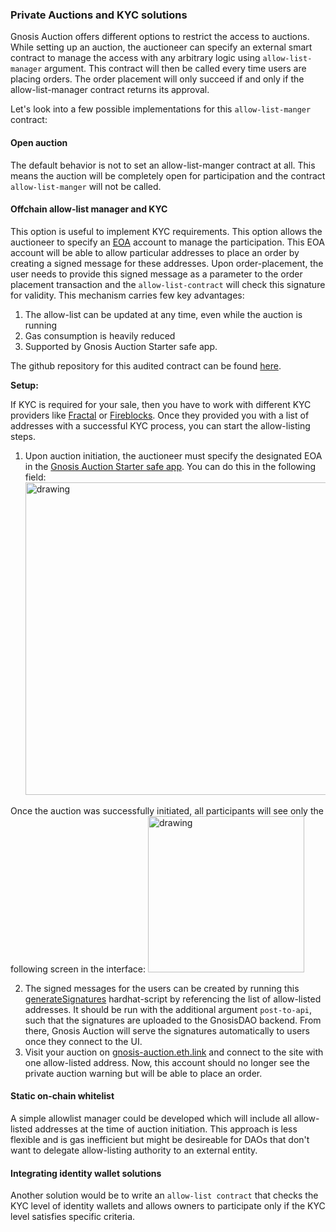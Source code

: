 ### Private Auctions and KYC solutions

Gnosis Auction offers different options to restrict the access to auctions. While setting up an auction, the auctioneer can specify an external smart contract to manage the access with any arbitrary logic using `allow-list-manager` argument. This contract will then be called every time users are placing orders. The order placement will only succeed if and only if the allow-list-manager contract returns its approval.

Let's look into a few possible implementations for this `allow-list-manger` contract:

#### Open auction

The default behavior is not to set an allow-list-manger contract at all. This means the auction will be completely open for participation and the contract `allow-list-manger` will not be called.

#### Offchain allow-list manager and KYC

This option is useful to implement KYC requirements. This option allows the auctioneer to specify an [EOA](<https://ethdocs.org/en/latest/contracts-and-transactions/account-types-gas-and-transactions.html#:~:text=Externally%20owned%20account%20(EOAs)%3A,and%20is%20controlled%20by%20code.>) account to manage the participation. This EOA account will be able to allow particular addresses to place an order by creating a signed message for these addresses. Upon order-placement, the user needs to provide this signed message as a parameter to the order placement transaction and the `allow-list-contract` will check this signature for validity.
This mechanism carries few key advantages:

1. The allow-list can be updated at any time, even while the auction is running
2. Gas consumption is heavily reduced
3. Supported by Gnosis Auction Starter safe app.

The github repository for this audited contract can be found [here](https://github.com/gnosis/ido-contracts/blob/main/contracts/allowListExamples/AllowListOffChainManaged.sol).

**Setup:**

If KYC is required for your sale, then you have to work with different KYC providers like [Fractal](https://www.trustfractal.com/) or [Fireblocks](https://www.fireblocks.com/). Once they provided you with a list of addresses with a successful KYC process, you can start the allow-listing steps.

1. Upon auction initiation, the auctioneer must specify the designated EOA in the [Gnosis Auction Starter safe app](starting-an-auction-with-safe#topAnchor). You can do this in the following field:
   <img src="/assets/SignerAddress.png" alt="drawing" width="500"/>

Once the auction was successfully initiated, all participants will see only the following screen in the interface:
<img src="/assets/PrivateAuction.png" alt="drawing" width="250"/>

2. The signed messages for the users can be created by running this [generateSignatures](https://github.com/gnosis/ido-contracts#allow-listing-generating-signatures) hardhat-script by referencing the list of allow-listed addresses. It should be run with the additional argument `post-to-api`, such that the signatures are uploaded to the GnosisDAO backend. From there, Gnosis Auction will serve the signatures automatically to users once they connect to the UI.
3. Visit your auction on [gnosis-auction.eth.link](https://gnosis-auction.eth.link) and connect to the site with one allow-listed address. Now, this account should no longer see the private auction warning but will be able to place an order.

#### Static on-chain whitelist

A simple allowlist manager could be developed which will include all allow-listed addresses at the time of auction initiation. This approach is less flexible and is gas inefficient but might be desireable for DAOs that don't want to delegate allow-listing authority to an external entity.

#### Integrating identity wallet solutions

Another solution would be to write an `allow-list contract` that checks the KYC level of identity wallets and allows owners to participate only if the KYC level satisfies specific criteria.
